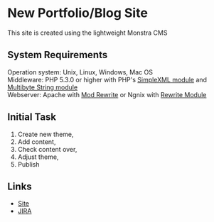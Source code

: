 # New Portfolio/Blog Site
This site is created using the lightweight Monstra CMS

## System Requirements
Operation system: Unix, Linux, Windows, Mac OS   
Middleware: PHP 5.3.0 or higher with PHP's [SimpleXML module](http://php.net/simplexml) and [Multibyte String module](http://php.net/mbstring)   
Webserver: Apache with [Mod Rewrite](http://httpd.apache.org/docs/current/mod/mod_rewrite.html) or Ngnix with [Rewrite Module](http://wiki.nginx.org/HttpRewriteModule)   

## Initial Task
1. Create new theme,
2. Add content,
3. Check content over,
4. Adjust theme,
5. Publish

## Links
- [Site](http://s-nicholls.com)
- [JIRA](https://s-nicholls.atlassian.net)
